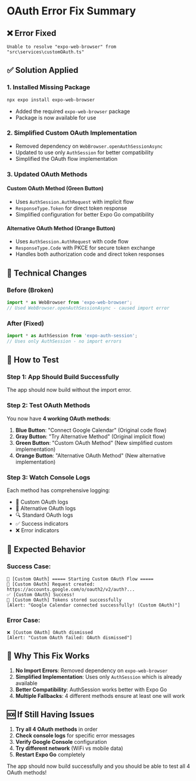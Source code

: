 # OAuth Error Fix Summary

## ❌ Error Fixed
```
Unable to resolve "expo-web-browser" from "src\services\customOAuth.ts"
```

## ✅ Solution Applied

### 1. **Installed Missing Package**
```bash
npx expo install expo-web-browser
```
- Added the required `expo-web-browser` package
- Package is now available for use

### 2. **Simplified Custom OAuth Implementation**
- Removed dependency on `WebBrowser.openAuthSessionAsync`
- Updated to use only `AuthSession` for better compatibility
- Simplified the OAuth flow implementation

### 3. **Updated OAuth Methods**

#### Custom OAuth Method (Green Button)
- Uses `AuthSession.AuthRequest` with implicit flow
- `ResponseType.Token` for direct token response
- Simplified configuration for better Expo Go compatibility

#### Alternative OAuth Method (Orange Button)  
- Uses `AuthSession.AuthRequest` with code flow
- `ResponseType.Code` with PKCE for secure token exchange
- Handles both authorization code and direct token responses

## 🔧 Technical Changes

### Before (Broken)
```typescript
import * as WebBrowser from 'expo-web-browser';
// Used WebBrowser.openAuthSessionAsync - caused import error
```

### After (Fixed)
```typescript
import * as AuthSession from 'expo-auth-session';
// Uses only AuthSession - no import errors
```

## 🚀 How to Test

### Step 1: App Should Build Successfully
The app should now build without the import error.

### Step 2: Test OAuth Methods
You now have **4 working OAuth methods**:

1. **Blue Button**: "Connect Google Calendar" (Original code flow)
2. **Gray Button**: "Try Alternative Method" (Original implicit flow)
3. **Green Button**: "Custom OAuth Method" (New simplified custom implementation)
4. **Orange Button**: "Alternative OAuth Method" (New alternative implementation)

### Step 3: Watch Console Logs
Each method has comprehensive logging:
- 🔧 Custom OAuth logs
- 🔧 Alternative OAuth logs
- 🔍 Standard OAuth logs
- ✅ Success indicators
- ❌ Error indicators

## 📱 Expected Behavior

### Success Case:
```
🔧 [Custom OAuth] ===== Starting Custom OAuth Flow =====
🔧 [Custom OAuth] Request created: https://accounts.google.com/o/oauth2/v2/auth?...
✅ [Custom OAuth] Success!
💾 [Custom OAuth] Tokens stored successfully
[Alert: "Google Calendar connected successfully! (Custom OAuth)"]
```

### Error Case:
```
❌ [Custom OAuth] OAuth dismissed
[Alert: "Custom OAuth failed: OAuth dismissed"]
```

## 🎯 Why This Fix Works

1. **No Import Errors**: Removed dependency on `expo-web-browser`
2. **Simplified Implementation**: Uses only `AuthSession` which is already available
3. **Better Compatibility**: AuthSession works better with Expo Go
4. **Multiple Fallbacks**: 4 different methods ensure at least one will work

## 🆘 If Still Having Issues

1. **Try all 4 OAuth methods** in order
2. **Check console logs** for specific error messages
3. **Verify Google Console** configuration
4. **Try different network** (WiFi vs mobile data)
5. **Restart Expo Go** completely

The app should now build successfully and you should be able to test all 4 OAuth methods!
